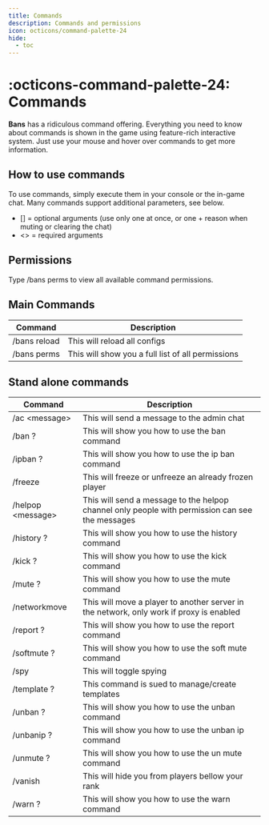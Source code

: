 ```yaml
---
title: Commands
description: Commands and permissions
icon: octicons/command-palette-24
hide:
  - toc
---
```


# :octicons-command-palette-24: Commands

**Bans** has a ridiculous command offering. Everything you need to know about commands is shown in the game using feature-rich interactive system. Just use your mouse and hover over commands to get more information.

## How to use commands

To use commands, simply execute them in your console or the in-game chat. Many commands support additional parameters, see below.

* [] = optional arguments (use only one at once, or one + reason when muting or clearing the chat)
* <> = required arguments

## Permissions

Type /bans perms to view all available command permissions.

## Main Commands

| Command | Description |
|-------|-------------|
|/bans reload | This will reload all configs |
|/bans perms | This will show you a full list of all permissions |

## Stand alone commands

| Command | Description |
|-------|-------------|
| /ac  &lt;message&gt; | This will send a message to the admin chat |
| /ban ? | This will show you how to use the ban command |
| /ipban ? | This will show you how to use the ip ban command |
| /freeze <player> | This will freeze or unfreeze an already frozen player |
| /helpop &lt;message&gt; | This will send a message to the helpop channel only people with permission can see the messages |
| /history ? | This will show you how to use the history command |
| /kick ? | This will show you how to use the kick command |
| /mute ? | This will show you how to use the mute command |
| /networkmove <player> <target server> | This will move a player to another server in the network, only work if proxy is enabled |
| /report ? | This will show you how to use the report command |
| /softmute ? | This will show you how to use the soft mute command |
| /spy | This will toggle spying |
| /template ? | This command is sued to manage/create templates |
| /unban ? | This will show you how to use the unban command |
| /unbanip ? | This will show you how to use the unban ip command |
| /unmute ? | This will show you how to use the un mute command |
| /vanish | This will hide you from players bellow your rank |
| /warn ? | This will show you how to use the warn command |